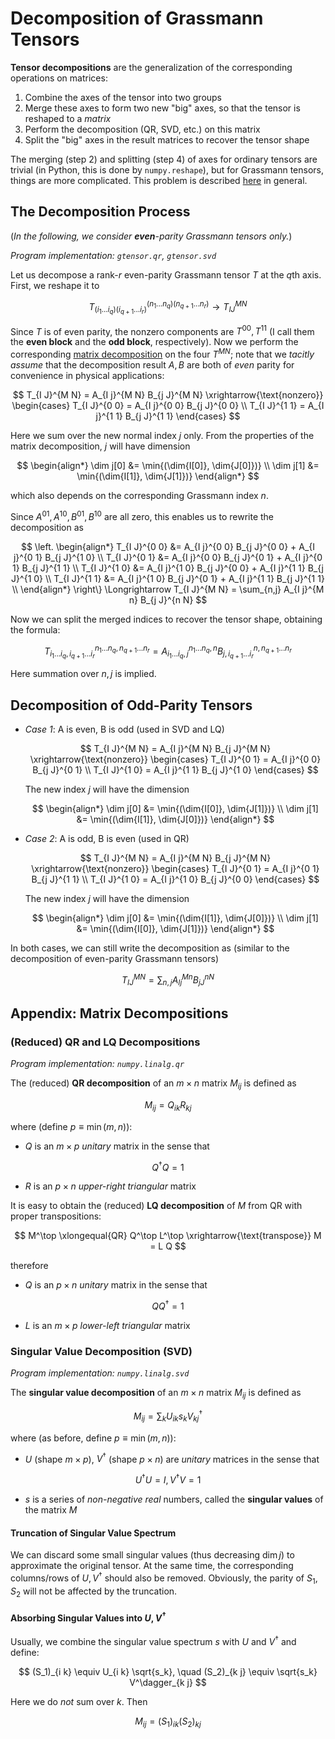 # Decomposition of Grassmann Tensors

**Tensor decompositions** are the generalization of the corresponding operations on  matrices:

1. Combine the axes of the tensor into two groups
2. Merge these axes to form two new "big" axes, so that the tensor is reshaped to a *matrix*
3. Perform the decomposition (QR, SVD, etc.) on this matrix
4. Split the "big" axes in the result matrices to recover the tensor shape

The merging (step 2) and splitting (step 4) of axes for ordinary tensors are trivial (in Python, this is done by `numpy.reshape`), but for Grassmann tensors, things are more complicated. This problem is described [here](axis_merging.md) in general.

## The Decomposition Process

(*In the following, we consider **even**-parity Grassmann tensors only.*) 

*Program implementation: `gtensor.qr`, `gtensor.svd`*

Let us decompose a rank-$r$ even-parity Grassmann tensor $T$ at the $q$th axis. First, we reshape it to

$$
T_{(i_1 ... i_q) (i_{q+1} ... i_r)}^{(n_1 ... n_q) (n_{q+1} ... n_r)}
\rightarrow T_{I J}^{M N}
$$

Since $T$ is of even parity, the nonzero components are $T^{0 0}, T^{1 1}$ (I call them the **even block** and the **odd block**, respectively). Now we perform the corresponding [matrix decomposition](#appendix-matrix-decompositions) on the four $T^{MN}$; note that we *tacitly assume* that the decomposition result $A, B$ are both of *even* parity for convenience in physical applications:

$$
T_{I J}^{M N} = A_{I j}^{M N} B_{j J}^{M N} 
\xrightarrow{\text{nonzero}}
\begin{cases}
    T_{I J}^{0 0} = A_{I j}^{0 0} B_{j J}^{0 0} \\
    T_{I J}^{1 1} = A_{I j}^{1 1} B_{j J}^{1 1}
\end{cases}
$$

Here we sum over the new normal index $j$ only. From the properties of the matrix decomposition, $j$ will have dimension

$$
\begin{align*}
    \dim j[0] &= \min{(\dim{I[0]}, \dim{J[0]})}
    \\
    \dim j[1] &= \min{(\dim{I[1]}, \dim{J[1]})}
\end{align*}
$$

which also depends on the corresponding Grassmann index $n$. 

Since $A^{0 1}, A^{1 0}, B^{0 1}, B^{1 0}$ are all zero, this enables us to rewrite the decomposition as

$$
\left.
\begin{align*}
    T_{I J}^{0 0} &= A_{I j}^{0 0} B_{j J}^{0 0} +  A_{I j}^{0 1} B_{j J}^{1 0} \\
    T_{I J}^{0 1} &= A_{I j}^{0 0} B_{j J}^{0 1} +  A_{I j}^{0 1} B_{j J}^{1 1} \\
    T_{I J}^{1 0} &= A_{I j}^{1 0} B_{j J}^{0 0} +  A_{I j}^{1 1} B_{j J}^{1 0} \\
    T_{I J}^{1 1} &= A_{I j}^{1 0} B_{j J}^{0 1} +  A_{I j}^{1 1} B_{j J}^{1 1} \\
\end{align*}
\right\} \Longrightarrow
T_{I J}^{M N} = \sum_{n,j} A_{I j}^{M n} B_{j J}^{n N}
$$

Now we can split the merged indices to recover the tensor shape, obtaining the formula:

$$
T_{i_1 ... i_q,  i_{q+1} ... i_r}^{n_1 ... n_q,  n_{q+1} ... n_r}
= A_{i_1 ... i_q, j}^{n_1 ... n_q, n} B_{j, i_{q+1} ... i_r}^{n, n_{q+1} ... n_r} 
$$

Here summation over $n,j$ is implied. 

## Decomposition of Odd-Parity Tensors

- *Case 1*: A is even, B is odd (used in SVD and LQ)

    $$
    T_{I J}^{M N} = A_{I j}^{M N} B_{j J}^{M N} 
    \xrightarrow{\text{nonzero}}
    \begin{cases}
        T_{I J}^{0 1} = A_{I j}^{0 0} B_{j J}^{0 1} \\
        T_{I J}^{1 0} = A_{I j}^{1 1} B_{j J}^{1 0}
    \end{cases}
    $$

    The new index $j$ will have the dimension

    $$
    \begin{align*}
        \dim j[0] &= \min{(\dim{I[0]}, \dim{J[1]})}
        \\
        \dim j[1] &= \min{(\dim{I[1]}, \dim{J[0]})}
    \end{align*}
    $$

- *Case 2*: A is odd, B is even (used in QR)

    $$
    T_{I J}^{M N} = A_{I j}^{M N} B_{j J}^{M N} 
    \xrightarrow{\text{nonzero}}
    \begin{cases}
        T_{I J}^{0 1} = A_{I j}^{0 1} B_{j J}^{1 1} \\
        T_{I J}^{1 0} = A_{I j}^{1 0} B_{j J}^{0 0}
    \end{cases}
    $$

    The new index $j$ will have the dimension

    $$
    \begin{align*}
        \dim j[0] &= \min{(\dim{I[1]}, \dim{J[0]})}
        \\
        \dim j[1] &= \min{(\dim{I[0]}, \dim{J[1]})}
    \end{align*}
    $$

In both cases, we can still write the decomposition as (similar to the decomposition of even-parity Grassmann tensors)

$$
T_{I J}^{M N} = \sum_{n,j} A_{I j}^{M n} B_{j J}^{n N}
$$

## Appendix: Matrix Decompositions

### (Reduced) QR and LQ Decompositions

*Program implementation: `numpy.linalg.qr`*

The (reduced) **QR decomposition** of an $m \times n$ matrix $M_{i j}$ is defined as

$$
M_{i j} = Q_{i k} R_{k j}
$$

where (define $p \equiv \min{(m,n)}$):

- $Q$ is an $m \times p$ *unitary* matrix in the sense that 

$$Q^\dagger Q = 1$$

- $R$ is an $p \times n$ *upper-right triangular* matrix

It is easy to obtain the (reduced) **LQ decomposition** of $M$ from QR with proper transpositions:

$$
M^\top \xlongequal{QR} Q^\top L^\top 
\xrightarrow{\text{transpose}} M = L Q
$$

therefore

- $Q$ is an $p \times n$ *unitary* matrix in the sense that 

$$Q Q^\dagger = 1$$

- $L$ is an $m \times p$ *lower-left triangular* matrix


### Singular Value Decomposition (SVD)

*Program implementation: `numpy.linalg.svd`*

The **singular value decomposition** of an $m \times n$ matrix $M_{i j}$ is defined as

$$
M_{i j} = \sum_{k} U_{i k} s_k V^\dagger_{k j}
$$

where (as before, define $p \equiv \min{(m,n)}$):

- $U$ (shape $m \times p$), $V^\dagger$ (shape $p \times n$) are *unitary* matrices in the sense that

$$ U^\dagger U = I, V^\dagger V  = 1 $$

- $s$ is a series of *non-negative real* numbers, called the **singular values** of the matrix $M$

#### Truncation of Singular Value Spectrum 

We can discard some small singular values (thus decreasing $\dim j$) to approximate the original tensor. At the same time, the corresponding columns/rows of $U, V^\dagger$ should also be removed. Obviously, the parity of $S_1, S_2$ will not be affected by the truncation.

#### Absorbing Singular Values into $U, V^\dagger$

Usually, we combine the singular value spectrum $s$ with $U$ and $V^\dagger$ and define:

$$
(S_1)_{i k} \equiv U_{i k} \sqrt{s_k}, \quad
(S_2)_{k j} \equiv \sqrt{s_k} V^\dagger_{k j}
$$

Here we do *not* sum over $k$. Then

$$
M_{i j} = (S_1)_{i k} (S_2)_{k j}
$$
